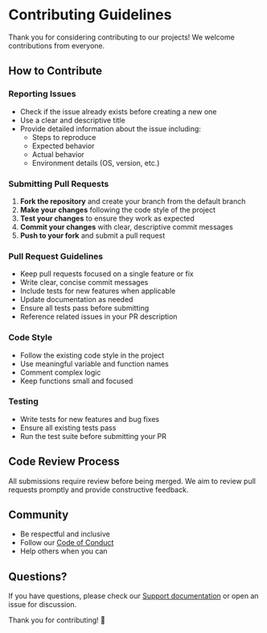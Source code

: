 # Contributing Guidelines

Thank you for considering contributing to our projects! We welcome contributions from everyone.

## How to Contribute

### Reporting Issues

- Check if the issue already exists before creating a new one
- Use a clear and descriptive title
- Provide detailed information about the issue including:
  - Steps to reproduce
  - Expected behavior
  - Actual behavior
  - Environment details (OS, version, etc.)

### Submitting Pull Requests

1. **Fork the repository** and create your branch from the default branch
2. **Make your changes** following the code style of the project
3. **Test your changes** to ensure they work as expected
4. **Commit your changes** with clear, descriptive commit messages
5. **Push to your fork** and submit a pull request

### Pull Request Guidelines

- Keep pull requests focused on a single feature or fix
- Write clear, concise commit messages
- Include tests for new features when applicable
- Update documentation as needed
- Ensure all tests pass before submitting
- Reference related issues in your PR description

### Code Style

- Follow the existing code style in the project
- Use meaningful variable and function names
- Comment complex logic
- Keep functions small and focused

### Testing

- Write tests for new features and bug fixes
- Ensure all existing tests pass
- Run the test suite before submitting your PR

## Code Review Process

All submissions require review before being merged. We aim to review pull requests promptly and provide constructive feedback.

## Community

- Be respectful and inclusive
- Follow our [Code of Conduct](CODE_OF_CONDUCT.md)
- Help others when you can

## Questions?

If you have questions, please check our [Support documentation](SUPPORT.md) or open an issue for discussion.

Thank you for contributing! 🎉
